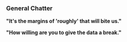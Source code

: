 ### General Chatter

**"It's the margins of 'roughly' that will bite us."**

**"How willing are you to give the data a break."**


